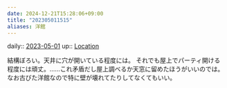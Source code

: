 ```yaml
---
date: 2024-12-21T15:28:06+09:00
title: "202305011515"
aliases: 洋館
---
```


daily:: [2023-05-01](/Daily_Note/2023-05-01.md)
up:: [Location](202305011518.md)

結構ぼろい。天井に穴が開いている程度には。
それでも屋上でパーティ開ける程度には頑丈。……これ矛盾だし屋上調べるか天窓に留めたほうがいいのでは。なお古びた洋館なので特に壁が壊れてたりしてなくてもいい。